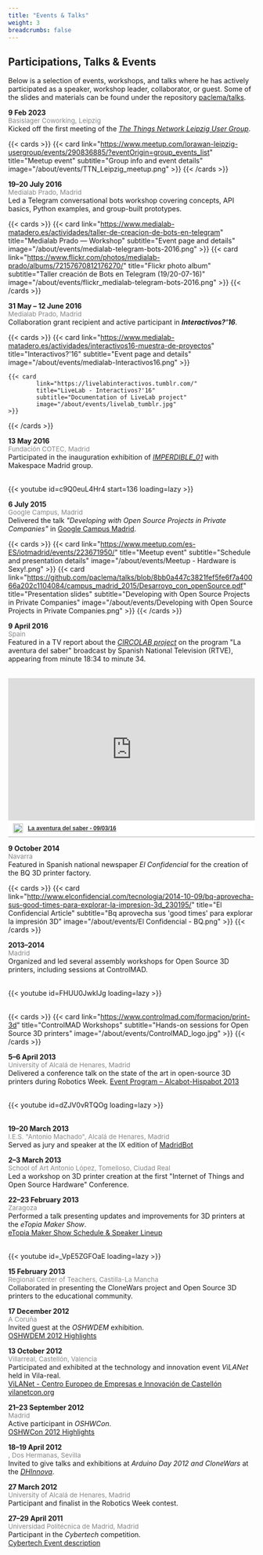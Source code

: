 ```yaml
---
title: "Events & Talks"
weight: 3
breadcrumbs: false
---
```


## Participations, Talks & Events

Below is a selection of events, workshops, and talks where he has actively participated as a speaker, workshop leader, collaborator, or guest. Some of the slides and materials can be found under the repository [paclema/talks](https://github.com/paclema/talks).


**9 Feb 2023**  
<span style="font-size: 0.95em; color: #888;">Basislager Coworking, Leipzig</span>  
Kicked off the first meeting of the [_The Things Network Leipzig User Group_](https://www.meetup.com/lorawan-leipzig-usergroup/).

{{< cards >}}
    {{< card
            link="https://www.meetup.com/lorawan-leipzig-usergroup/events/290836885/?eventOrigin=group_events_list"
            title="Meetup event"
            subtitle="Group info and event details"
            image="/about/events/TTN_Leipzig_meetup.png"
    >}}
{{< /cards >}}

**19–20 July 2016**  
<span style="font-size: 0.95em; color: #888;">Medialab Prado, Madrid</span>  
Led a Telegram conversational bots workshop covering concepts, API basics, Python examples, and group-built prototypes.

{{< cards >}}
    {{< card
            link="https://www.medialab-matadero.es/actividades/taller-de-creacion-de-bots-en-telegram"
            title="Medialab Prado — Workshop"
            subtitle="Event page and details"
            image="/about/events/medialab-telegram-bots-2016.png"
    >}}
    {{< card
            link="https://www.flickr.com/photos/medialab-prado/albums/72157670812176270/"
            title="Flickr photo album"
            subtitle="Taller creación de Bots en Telegram (19/20-07-16)"
            image="/about/events/flickr_medialab-telegram-bots-2016.png"
    >}}
{{< /cards >}}


**31 May – 12 June 2016**  
<span style="font-size: 0.95em; color: #888;">Medialab Prado, Madrid</span>  
Collaboration grant recipient and active participant in **_Interactivos?'16_**.

{{< cards >}}
    {{< card
            link="https://www.medialab-matadero.es/actividades/interactivos16-muestra-de-proyectos"
            title="Interactivos?'16"
            subtitle="Event page and details"
            image="/about/events/medialab-Interactivos16.png"
    >}}

    {{< card
            link="https://livelabinteractivos.tumblr.com/"
            title="LiveLab - Interactivos?'16"
            subtitle="Documentation of LiveLab project"
            image="/about/events/livelab_tumblr.jpg"
    >}}
{{< /cards >}}

**13 May 2016**  
<span style="font-size: 0.95em; color: #888;">Fundación COTEC, Madrid</span>  
Participated in the inauguration exhibition of [_IMPERDIBLE_01_](https://cotec.es/noticias-cpt/cotec-celebra-el-imperdible-01/) with Makespace Madrid group.
<br>
<br>
<div style="max-width:728px;margin:0 auto;">
    {{< youtube id=c9Q0euL4Hr4 start=136 loading=lazy  >}}
</div>

**6 July 2015**  
<span style="font-size: 0.95em; color: #888;">Google Campus, Madrid</span>  
Delivered the talk _"Developing with Open Source Projects in Private Companies"_ in [Google Campus Madrid](https://startup.google.com/intl/es/campus/madrid/).

{{< cards >}}
    {{< card
            link="https://www.meetup.com/es-ES/iotmadrid/events/223671950/"
            title="Meetup event"
            subtitle="Schedule and presentation details"
            image="/about/events/Meetup - Hardware is Sexy!.png"
    >}}
    {{< card
            link="https://github.com/paclema/talks/blob/8bb0a447c3821fef5fe6f7a40066a202c1104084/campus_madrid_2015/Desarroyo_con_openSource.pdf"
            title="Presentation slides"
            subtitle="Developing with Open Source Projects in Private Companies"
            image="/about/events/Developing with Open Source Projects in Private Companies.png"
    >}}
{{< /cards >}}

**9 April 2016**  
<span style="font-size: 0.95em; color: #888;">Spain</span>  
Featured in a TV report about the [*CIRCOLAB project*](/about/experience/#expert-in-digital-and-new-technologies) on the program "La aventura del saber" broadcast by Spanish National Television (RTVE), appearing from minute 18:34 to minute 34.

<!-- [RTVE Play TV report](https://www.rtve.es/play/videos/la-aventura-del-saber/aventura-del-saber-090316/3516280/?t=18m34s) -->
<br>
<div style="max-width:728px;margin:0 auto;">
<div style="width:100%;padding-top:64%;position:relative;border-bottom:1px solid #aaa;display:inline-block;background:#eee;background:rgba(255,255,255,0.9);">    <iframe src="https://secure-embed.rtve.es/drmn/embed/video/3516280/?t=18m34s" name="La aventura del saber - 09/03/16" style="width:100%;height:90%;position:absolute;left:0;top:0;overflow:hidden;border:none;background-color:transparent;" scrolling="no" allowfullscreen="allowfullscreen"></iframe>    <div style="position:absolute;bottom:0;left:0;font-family:arial,helvetica,sans-serif;font-size:12px;line-height:1.833;display:inline-block;padding:5px 0 5px 10px;">        <span style="float:left;margin-right:10px;">        	<img style="height:20px;width:auto;background: transparent;padding:0;margin:0;" src="https://img2.rtve.es/css/rtve.commons/rtve.header.footer/i/logoRTVEes.png" alt="" />        </span>       	<a style="color:#333;font-weight:bold;" title="La aventura del saber - 09/03/16" href="https://www.rtve.es/play/videos/la-aventura-del-saber/aventura-del-saber-090316/3516280/">            <strong>La aventura del saber - 09/03/16</strong>		</a>	</div></div>
</div>

**9 October 2014**  
<span style="font-size: 0.95em; color: #888;">Navarra</span>  
Featured in Spanish national newspaper _El Confidencial_ for the creation of the BQ 3D printer factory.  

{{< cards >}}
    {{< card
            link="http://www.elconfidencial.com/tecnologia/2014-10-09/bq-aprovecha-sus-good-times-para-explorar-la-impresion-3d_230195/"
            title="El Confidencial Article"
            subtitle="Bq aprovecha sus 'good times' para explorar la impresión 3D"
            image="/about/events/El Confidencial - BQ.png"
    >}}
{{< /cards >}}



**2013–2014**  
<span style="font-size: 0.95em; color: #888;">Madrid</span>  
Organized and led several assembly workshops for Open Source 3D printers, including sessions at ControlMAD.  

<br>
<div style="max-width:728px;margin:0 auto;">
    {{< youtube id=FHUU0JwkIJg loading=lazy  >}}
</div>
<br>

{{< cards >}}
    {{< card
            link="https://www.controlmad.com/formacion/print-3d"
            title="ControlMAD Workshops"
            subtitle="Hands-on sessions for Open Source 3D printers"
            image="/about/events/ControlMAD_logo.jpg"
    >}}
{{< /cards >}}



**5–6 April 2013**  
<span style="font-size: 0.95em; color: #888;">University of Alcalá de Henares, Madrid</span>  
Delivered a conference talk on the state of the art in open-source 3D printers during Robotics Week. [Event Program – Alcabot-Hispabot 2013](http://asimov.depeca.uah.es/robotica/file.php/22/Hispabot_2013/cuadriptico_Alcabot2013.pdf)
<br>
<br>
<!-- [Complete talk on Youtube](https://www.youtube.com/watch?v=dZJV0vRTQOg&list=PLo_2mLukHnmH9jp-aUIMgzTw5dQWr5ien) -->

<div style="max-width:728px;margin:0 auto;">
    {{< youtube id=dZJV0vRTQOg loading=lazy  >}}
</div>

<br>


**19–20 March 2013**  
<span style="font-size: 0.95em; color: #888;">I.E.S. "Antonio Machado", Alcalá de Henares, Madrid</span>  
Served as jury and speaker at the IX edition of [MadridBot](http://asimov.depeca.uah.es/robotica/course/view.php?id=22)

**2–3 March 2013**  
<span style="font-size: 0.95em; color: #888;">School of Art Antonio López, Tomelloso, Ciudad Real</span>  
Led a workshop on 3D printer creation at the first "Internet of Things and Open Source Hardware" Conference.

**22–23 February 2013**  
<span style="font-size: 0.95em; color: #888;">Zaragoza</span>  
Performed a talk presenting updates and improvements for 3D printers at the _eTopia Maker Show_.  
[eTopia Maker Show Schedule & Speaker Lineup](http://www.tr3sdland.com/2013/01/etopia-maker-show-zaragoza)

<br>
<div style="max-width:728px;margin:0 auto;">
    {{< youtube id=_VpE5ZGFOaE loading=lazy  >}}
</div>

**15 February 2013**  
<span style="font-size: 0.95em; color: #888;">Regional Center of Teachers, Castilla-La Mancha</span>  
Collaborated in presenting the CloneWars project and Open Source 3D printers to the educational community.

**17 December 2012**  
<span style="font-size: 0.95em; color: #888;">A Coruña</span>  
Invited guest at the _OSHWDEM_ exhibition.  
[OSHWDEM 2012 Highlights](https://oshwdem.org/category/ediciones-anteriores/oshwdem-2012/)

**13 October 2012**  
<span style="font-size: 0.95em; color: #888;">Villarreal, Castellón, Valencia</span>  
Participated and exhibited at the technology and innovation event _ViLANet_ held in Vila-real.
<br>
[ViLANet - Centro Europeo de Empresas e Innovación de Castellón](https://ceeicastellon.emprenemjunts.es/?op=14&n=3967)
<br>
[vilanetcon.org](https://vilanetcon.org)

**21–23 September 2012**  
<span style="font-size: 0.95em; color: #888;">Madrid</span>  
Active participant in _OSHWCon_.  
[OSHWCon 2012 Highlights](https://www.oshwcon.org/actividades-2012)

**18–19 April 2012**  
<span style="font-size: 0.95em; color: #888;">, Dos Hermanas, Sevilla</span>  
Invited to give talks and exhibitions at _Arduino Day 2012 and CloneWars_ at the [_DHInnova_](https://www.doshermanas.es/concejalias/promocion-economica-e-innovacion/fomento/innovacion.-dhinnova/).


**27 March 2012**  
<span style="font-size: 0.95em; color: #888;">University of Alcalá de Henares, Madrid</span>  
Participant and finalist in the Robotics Week contest.

**27–29 April 2011**  
<span style="font-size: 0.95em; color: #888;">Universidad Politécnica de Madrid, Madrid</span>  
Participant in the _Cybertech_ competition.  
[Cybertech Event description](https://www.upm.es/UPM/SalaPrensa/Noticias?fmt=detail&prefmt=articulo&id=aac991c78dc8f210VgnVCM10000009c7648a____)


